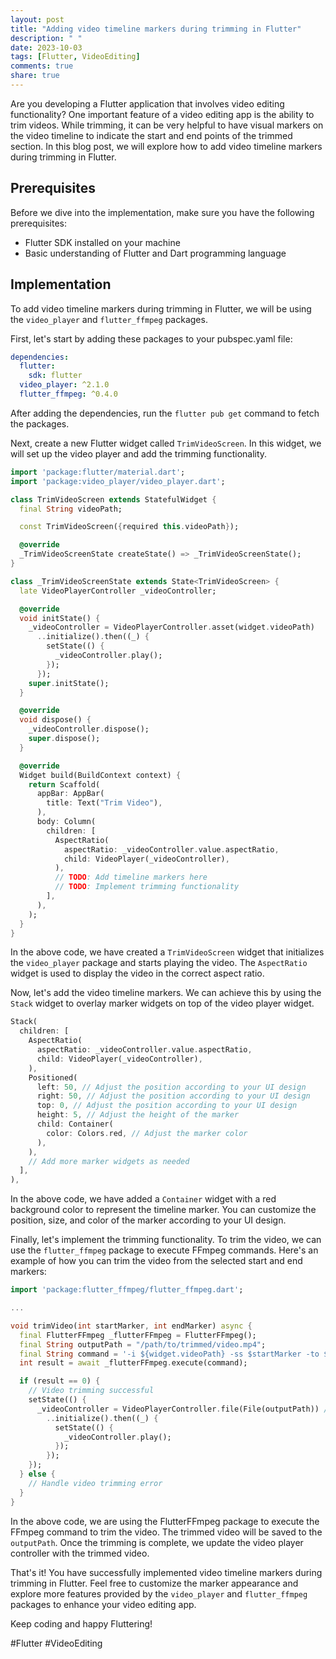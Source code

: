 ```yaml
---
layout: post
title: "Adding video timeline markers during trimming in Flutter"
description: " "
date: 2023-10-03
tags: [Flutter, VideoEditing]
comments: true
share: true
---
```


Are you developing a Flutter application that involves video editing functionality? One important feature of a video editing app is the ability to trim videos. While trimming, it can be very helpful to have visual markers on the video timeline to indicate the start and end points of the trimmed section. In this blog post, we will explore how to add video timeline markers during trimming in Flutter.

## Prerequisites

Before we dive into the implementation, make sure you have the following prerequisites:
- Flutter SDK installed on your machine
- Basic understanding of Flutter and Dart programming language

## Implementation

To add video timeline markers during trimming in Flutter, we will be using the `video_player` and `flutter_ffmpeg` packages. 

First, let's start by adding these packages to your pubspec.yaml file:

```yaml
dependencies:
  flutter:
    sdk: flutter
  video_player: ^2.1.0
  flutter_ffmpeg: ^0.4.0
```

After adding the dependencies, run the `flutter pub get` command to fetch the packages.

Next, create a new Flutter widget called `TrimVideoScreen`. In this widget, we will set up the video player and add the trimming functionality.

```dart
import 'package:flutter/material.dart';
import 'package:video_player/video_player.dart';

class TrimVideoScreen extends StatefulWidget {
  final String videoPath;

  const TrimVideoScreen({required this.videoPath});

  @override
  _TrimVideoScreenState createState() => _TrimVideoScreenState();
}

class _TrimVideoScreenState extends State<TrimVideoScreen> {
  late VideoPlayerController _videoController;

  @override
  void initState() {
    _videoController = VideoPlayerController.asset(widget.videoPath)
      ..initialize().then((_) {
        setState(() {
          _videoController.play();
        });
      });
    super.initState();
  }

  @override
  void dispose() {
    _videoController.dispose();
    super.dispose();
  }

  @override
  Widget build(BuildContext context) {
    return Scaffold(
      appBar: AppBar(
        title: Text("Trim Video"),
      ),
      body: Column(
        children: [
          AspectRatio(
            aspectRatio: _videoController.value.aspectRatio,
            child: VideoPlayer(_videoController),
          ),
          // TODO: Add timeline markers here
          // TODO: Implement trimming functionality
        ],
      ),
    );
  }
}
```

In the above code, we have created a `TrimVideoScreen` widget that initializes the `video_player` package and starts playing the video. The `AspectRatio` widget is used to display the video in the correct aspect ratio. 

Now, let's add the video timeline markers. We can achieve this by using the `Stack` widget to overlay marker widgets on top of the video player widget.

```dart
Stack(
  children: [
    AspectRatio(
      aspectRatio: _videoController.value.aspectRatio,
      child: VideoPlayer(_videoController),
    ),
    Positioned(
      left: 50, // Adjust the position according to your UI design
      right: 50, // Adjust the position according to your UI design
      top: 0, // Adjust the position according to your UI design
      height: 5, // Adjust the height of the marker
      child: Container(
        color: Colors.red, // Adjust the marker color
      ),
    ),
    // Add more marker widgets as needed
  ],
),
```

In the above code, we have added a `Container` widget with a red background color to represent the timeline marker. You can customize the position, size, and color of the marker according to your UI design.

Finally, let's implement the trimming functionality. To trim the video, we can use the `flutter_ffmpeg` package to execute FFmpeg commands. Here's an example of how you can trim the video from the selected start and end markers:

```dart
import 'package:flutter_ffmpeg/flutter_ffmpeg.dart';

...

void trimVideo(int startMarker, int endMarker) async {
  final FlutterFFmpeg _flutterFFmpeg = FlutterFFmpeg();
  final String outputPath = "/path/to/trimmed/video.mp4";
  final String command = '-i ${widget.videoPath} -ss $startMarker -to $endMarker -c:v copy -c:a copy $outputPath';
  int result = await _flutterFFmpeg.execute(command);

  if (result == 0) {
    // Video trimming successful
    setState(() {
      _videoController = VideoPlayerController.file(File(outputPath)) // Update video controller with trimmed video
        ..initialize().then((_) {
          setState(() {
            _videoController.play();
          });
        });
    });
  } else {
    // Handle video trimming error
  }
}
```

In the above code, we are using the FlutterFFmpeg package to execute the FFmpeg command to trim the video. The trimmed video will be saved to the `outputPath`. Once the trimming is complete, we update the video player controller with the trimmed video.

That's it! You have successfully implemented video timeline markers during trimming in Flutter. Feel free to customize the marker appearance and explore more features provided by the `video_player` and `flutter_ffmpeg` packages to enhance your video editing app.

Keep coding and happy Fluttering!

#Flutter #VideoEditing
